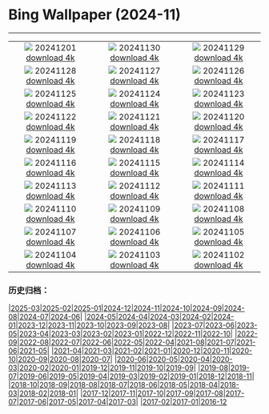 # Bing Wallpaper (2024-11)
**************
| | | |
|:-:|:-:|:-:|
| ![](https://www.bing.com/th?id=OHR.KilchurnAutumn_PT-BR7553426712_1920x1080.jpg) 20241201 [download 4k](https://www.bing.com/th?id=OHR.KilchurnAutumn_PT-BR7553426712_UHD.jpg) | ![](https://www.bing.com/th?id=OHR.MtStMichel_PT-BR7244299173_1920x1080.jpg) 20241130 [download 4k](https://www.bing.com/th?id=OHR.MtStMichel_PT-BR7244299173_UHD.jpg) | ![](https://www.bing.com/th?id=OHR.AssiniboineTS_PT-BR1279222621_1920x1080.jpg) 20241129 [download 4k](https://www.bing.com/th?id=OHR.AssiniboineTS_PT-BR1279222621_UHD.jpg) |
| ![](https://www.bing.com/th?id=OHR.SemoisRiver_PT-BR1104311841_1920x1080.jpg) 20241128 [download 4k](https://www.bing.com/th?id=OHR.SemoisRiver_PT-BR1104311841_UHD.jpg) | ![](https://www.bing.com/th?id=OHR.TrulliGrove_PT-BR0953922642_1920x1080.jpg) 20241127 [download 4k](https://www.bing.com/th?id=OHR.TrulliGrove_PT-BR0953922642_UHD.jpg) | ![](https://www.bing.com/th?id=OHR.AmboseliGiraffes_PT-BR7213408743_1920x1080.jpg) 20241126 [download 4k](https://www.bing.com/th?id=OHR.AmboseliGiraffes_PT-BR7213408743_UHD.jpg) |
| ![](https://www.bing.com/th?id=OHR.SonomaCoast_PT-BR0576687853_1920x1080.jpg) 20241125 [download 4k](https://www.bing.com/th?id=OHR.SonomaCoast_PT-BR0576687853_UHD.jpg) | ![](https://www.bing.com/th?id=OHR.FibonacciAloe_PT-BR0422432793_1920x1080.jpg) 20241124 [download 4k](https://www.bing.com/th?id=OHR.FibonacciAloe_PT-BR0422432793_UHD.jpg) | ![](https://www.bing.com/th?id=OHR.ZafraCastle_PT-BR0233064740_1920x1080.jpg) 20241123 [download 4k](https://www.bing.com/th?id=OHR.ZafraCastle_PT-BR0233064740_UHD.jpg) |
| ![](https://www.bing.com/th?id=OHR.LionCubs_PT-BR9649632612_1920x1080.jpg) 20241122 [download 4k](https://www.bing.com/th?id=OHR.LionCubs_PT-BR9649632612_UHD.jpg) | ![](https://www.bing.com/th?id=OHR.ConscienciaNegraCamelia_PT-BR9267638631_1920x1080.jpg) 20241121 [download 4k](https://www.bing.com/th?id=OHR.ConscienciaNegraCamelia_PT-BR9267638631_UHD.jpg) | ![](https://www.bing.com/th?id=OHR.TasmansArch_PT-BR8823523988_1920x1080.jpg) 20241120 [download 4k](https://www.bing.com/th?id=OHR.TasmansArch_PT-BR8823523988_UHD.jpg) |
| ![](https://www.bing.com/th?id=OHR.PorthcawlLighthouse_PT-BR8599692510_1920x1080.jpg) 20241119 [download 4k](https://www.bing.com/th?id=OHR.PorthcawlLighthouse_PT-BR8599692510_UHD.jpg) | ![](https://www.bing.com/th?id=OHR.RedStag_PT-BR8362159412_1920x1080.jpg) 20241118 [download 4k](https://www.bing.com/th?id=OHR.RedStag_PT-BR8362159412_UHD.jpg) | ![](https://www.bing.com/th?id=OHR.FrieslandNetherlands_PT-BR8090828736_1920x1080.jpg) 20241117 [download 4k](https://www.bing.com/th?id=OHR.FrieslandNetherlands_PT-BR8090828736_UHD.jpg) |
| ![](https://www.bing.com/th?id=OHR.RepublicaBR_PT-BR7751607802_1920x1080.jpg) 20241116 [download 4k](https://www.bing.com/th?id=OHR.RepublicaBR_PT-BR7751607802_UHD.jpg) | ![](https://www.bing.com/th?id=OHR.ManarolaItaly_PT-BR4966210433_1920x1080.jpg) 20241115 [download 4k](https://www.bing.com/th?id=OHR.ManarolaItaly_PT-BR4966210433_UHD.jpg) | ![](https://www.bing.com/th?id=OHR.KelpForest_PT-BR4486917005_1920x1080.jpg) 20241114 [download 4k](https://www.bing.com/th?id=OHR.KelpForest_PT-BR4486917005_UHD.jpg) |
| ![](https://www.bing.com/th?id=OHR.CoveArch_PT-BR3365210428_1920x1080.jpg) 20241113 [download 4k](https://www.bing.com/th?id=OHR.CoveArch_PT-BR3365210428_UHD.jpg) | ![](https://www.bing.com/th?id=OHR.Banff24_PT-BR3167336781_1920x1080.jpg) 20241112 [download 4k](https://www.bing.com/th?id=OHR.Banff24_PT-BR3167336781_UHD.jpg) | ![](https://www.bing.com/th?id=OHR.YucatanFlamingos_PT-BR2968915702_1920x1080.jpg) 20241111 [download 4k](https://www.bing.com/th?id=OHR.YucatanFlamingos_PT-BR2968915702_UHD.jpg) |
| ![](https://www.bing.com/th?id=OHR.MoroccoMilkyWay_PT-BR2736576550_1920x1080.jpg) 20241110 [download 4k](https://www.bing.com/th?id=OHR.MoroccoMilkyWay_PT-BR2736576550_UHD.jpg) | ![](https://www.bing.com/th?id=OHR.GlacialRivers_PT-BR2577171994_1920x1080.jpg) 20241109 [download 4k](https://www.bing.com/th?id=OHR.GlacialRivers_PT-BR2577171994_UHD.jpg) | ![](https://www.bing.com/th?id=OHR.CanadaWolves_PT-BR2357751401_1920x1080.jpg) 20241108 [download 4k](https://www.bing.com/th?id=OHR.CanadaWolves_PT-BR2357751401_UHD.jpg) |
| ![](https://www.bing.com/th?id=OHR.ShiShiBeach_PT-BR2103643981_1920x1080.jpg) 20241107 [download 4k](https://www.bing.com/th?id=OHR.ShiShiBeach_PT-BR2103643981_UHD.jpg) | ![](https://www.bing.com/th?id=OHR.DiadaLinguaPortuguesa_PT-BR1619682232_1920x1080.jpg) 20241106 [download 4k](https://www.bing.com/th?id=OHR.DiadaLinguaPortuguesa_PT-BR1619682232_UHD.jpg) | ![](https://www.bing.com/th?id=OHR.LencoisMaranhao_PT-BR0859804056_1920x1080.jpg) 20241105 [download 4k](https://www.bing.com/th?id=OHR.LencoisMaranhao_PT-BR0859804056_UHD.jpg) |
| ![](https://www.bing.com/th?id=OHR.YucatanBiosphere_PT-BR0460941860_1920x1080.jpg) 20241104 [download 4k](https://www.bing.com/th?id=OHR.YucatanBiosphere_PT-BR0460941860_UHD.jpg) | ![](https://www.bing.com/th?id=OHR.BisonYellowstone_PT-BR0601244596_1920x1080.jpg) 20241103 [download 4k](https://www.bing.com/th?id=OHR.BisonYellowstone_PT-BR0601244596_UHD.jpg) | ![](https://www.bing.com/th?id=OHR.VineyardsBlackForestFall_PT-BR1234639247_1920x1080.jpg) 20241102 [download 4k](https://www.bing.com/th?id=OHR.VineyardsBlackForestFall_PT-BR1234639247_UHD.jpg) |

### 历史归档：

|[2025-03](/../2025-03/2025-03.md)|[2025-02](/../2025-02/2025-02.md)|[2025-01](/../2025-01/2025-01.md)|[2024-12](/../2024-12/2024-12.md)|[2024-11](/2024-11.md)|[2024-10](/../2024-10/2024-10.md)|[2024-09](/../2024-09/2024-09.md)|[2024-08](/../2024-08/2024-08.md)|[2024-07](/../2024-07/2024-07.md)|[2024-06](/../2024-06/2024-06.md)|
|[2024-05](/../2024-05/2024-05.md)|[2024-04](/../2024-04/2024-04.md)|[2024-03](/../2024-03/2024-03.md)|[2024-02](/../2024-02/2024-02.md)|[2024-01](/../2024-01/2024-01.md)|[2023-12](/../2023-12/2023-12.md)|[2023-11](/../2023-11/2023-11.md)|[2023-10](/../2023-10/2023-10.md)|[2023-09](/../2023-09/2023-09.md)|[2023-08](/../2023-08/2023-08.md)|
|[2023-07](/../2023-07/2023-07.md)|[2023-06](/../2023-06/2023-06.md)|[2023-05](/../2023-05/2023-05.md)|[2023-04](/../2023-04/2023-04.md)|[2023-03](/../2023-03/2023-03.md)|[2023-02](/../2023-02/2023-02.md)|[2023-01](/../2023-01/2023-01.md)|[2022-12](/../2022-12/2022-12.md)|[2022-11](/../2022-11/2022-11.md)|[2022-10](/../2022-10/2022-10.md)|
|[2022-09](/../2022-09/2022-09.md)|[2022-08](/../2022-08/2022-08.md)|[2022-07](/../2022-07/2022-07.md)|[2022-06](/../2022-06/2022-06.md)|[2022-05](/../2022-05/2022-05.md)|[2022-04](/../2022-04/2022-04.md)|[2021-08](/../2021-08/2021-08.md)|[2021-07](/../2021-07/2021-07.md)|[2021-06](/../2021-06/2021-06.md)|[2021-05](/../2021-05/2021-05.md)|
|[2021-04](/../2021-04/2021-04.md)|[2021-03](/../2021-03/2021-03.md)|[2021-02](/../2021-02/2021-02.md)|[2021-01](/../2021-01/2021-01.md)|[2020-12](/../2020-12/2020-12.md)|[2020-11](/../2020-11/2020-11.md)|[2020-10](/../2020-10/2020-10.md)|[2020-09](/../2020-09/2020-09.md)|[2020-08](/../2020-08/2020-08.md)|[2020-07](/../2020-07/2020-07.md)|
|[2020-06](/../2020-06/2020-06.md)|[2020-05](/../2020-05/2020-05.md)|[2020-04](/../2020-04/2020-04.md)|[2020-03](/../2020-03/2020-03.md)|[2020-02](/../2020-02/2020-02.md)|[2020-01](/../2020-01/2020-01.md)|[2019-12](/../2019-12/2019-12.md)|[2019-11](/../2019-11/2019-11.md)|[2019-10](/../2019-10/2019-10.md)|[2019-09](/../2019-09/2019-09.md)|
|[2019-08](/../2019-08/2019-08.md)|[2019-07](/../2019-07/2019-07.md)|[2019-06](/../2019-06/2019-06.md)|[2019-05](/../2019-05/2019-05.md)|[2019-04](/../2019-04/2019-04.md)|[2019-03](/../2019-03/2019-03.md)|[2019-02](/../2019-02/2019-02.md)|[2019-01](/../2019-01/2019-01.md)|[2018-12](/../2018-12/2018-12.md)|[2018-11](/../2018-11/2018-11.md)|
|[2018-10](/../2018-10/2018-10.md)|[2018-09](/../2018-09/2018-09.md)|[2018-08](/../2018-08/2018-08.md)|[2018-07](/../2018-07/2018-07.md)|[2018-06](/../2018-06/2018-06.md)|[2018-05](/../2018-05/2018-05.md)|[2018-04](/../2018-04/2018-04.md)|[2018-03](/../2018-03/2018-03.md)|[2018-02](/../2018-02/2018-02.md)|[2018-01](/../2018-01/2018-01.md)|
|[2017-12](/../2017-12/2017-12.md)|[2017-11](/../2017-11/2017-11.md)|[2017-10](/../2017-10/2017-10.md)|[2017-09](/../2017-09/2017-09.md)|[2017-08](/../2017-08/2017-08.md)|[2017-07](/../2017-07/2017-07.md)|[2017-06](/../2017-06/2017-06.md)|[2017-05](/../2017-05/2017-05.md)|[2017-04](/../2017-04/2017-04.md)|[2017-03](/../2017-03/2017-03.md)|
|[2017-02](/../2017-02/2017-02.md)|[2017-01](/../2017-01/2017-01.md)|[2016-12](/../2016-12/2016-12.md)